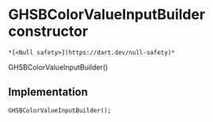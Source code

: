 


# GHSBColorValueInputBuilder constructor




    *[<Null safety>](https://dart.dev/null-safety)*



GHSBColorValueInputBuilder()





## Implementation

```dart
GHSBColorValueInputBuilder();
```







